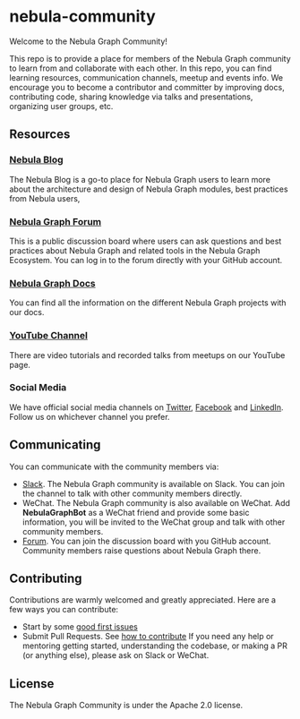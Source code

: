# nebula-community
Welcome to the Nebula Graph Community!

This repo is to provide a place for members of the Nebula Graph community to learn from and collaborate with each other. In this repo, you can find learning resources, communication channels, meetup and events info. We encourage you to become a contributor and committer by improving docs, contributing code, sharing knowledge via talks and presentations, organizing user groups, etc.

## Resources
### [Nebula Blog](https://nebula-graph.io/posts)
The Nebula Blog is a go-to place for Nebula Graph users to learn more about the architecture and design of Nebula Graph modules, best practices from Nebula users, 

### [Nebula Graph Forum](https://discuss.nebula-graph.io/)
This is a public discussion board where users can ask questions and best practices about Nebula Graph and related tools in the Nebula Graph Ecosystem. You can log in to the forum directly with your GitHub account.

### [Nebula Graph Docs](https://docs.nebula-graph.io/)
You can find all the information on the different Nebula Graph projects with our docs.

### [YouTube Channel](https://www.youtube.com/channel/UC73V8q795eSEMxDX4Pvdwmw)
There are video tutorials and recorded talks from meetups on our YouTube page.

### Social Media
We have official social media channels on [Twitter](https://twitter.com/NebulaGraph), [Facebook](https://www.facebook.com/NebulaGraph/) and [LinkedIn](https://www.linkedin.com/company/30897126). Follow us on whichever channel you prefer.

## Communicating
You can communicate with the community members via:

- [Slack](https://join.slack.com/t/nebulagraph/shared_invite/zt-7ybejuqa-NCZBroh~PCh66d9kOQj45g). The Nebula Graph community is available on Slack. You can join the channel to talk with other community members directly.
- WeChat. The Nebula Graph community is also available on WeChat. Add **NebulaGraphBot** as a WeChat friend and provide some basic information, you will be invited to the WeChat group and talk with other community members.
- [Forum](https://discuss.nebula-graph.io/). You can join the discussion board with you GitHub account. Community members raise questions about Nebula Graph there.

## Contributing
Contributions are warmly welcomed and greatly appreciated. Here are a few ways you can contribute:

- Start by some [good first issues](https://github.com/vesoft-inc/nebula/issues?q=is%3Aissue+is%3Aopen+label%3A%22good+first+issue%22)
- Submit Pull Requests. See [how to contribute](https://docs.nebula-graph.io/manual-EN/4.contributions/how-to-contribute/)
If you need any help or mentoring getting started, understanding the codebase, or making a PR (or anything else), please ask on Slack or WeChat. 

## License
The Nebula Graph Community is under the Apache 2.0 license. 
